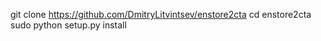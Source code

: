 git clone https://github.com/DmitryLitvintsev/enstore2cta
cd enstore2cta
sudo python setup.py install

